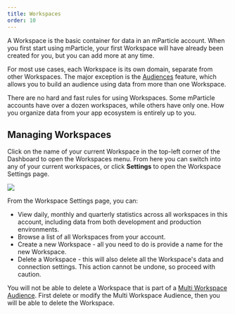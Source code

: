 ```yaml
---
title: Workspaces
order: 10
---
```


A Workspace is the basic container for data in an mParticle account.  When you first start using mParticle, your first Workspace will have already been created for you, but you can add more at any time.

For most use cases, each Workspace is its own domain, separate from other Workspaces. The major exception is the [Audiences](/platform-guide/audiences/) feature, which allows you to build an audience using data from more than one Workspace.

There are no hard and fast rules for using Workspaces. Some mParticle accounts have over a dozen workspaces, while others have only one. How you organize data from your app ecosystem is entirely up to you.

## Managing Workspaces

Click on the name of your current Workspace in the top-left corner of the Dashboard to open the Workspaces menu. From here you can switch into any of your current workspaces, or click **Settings** to open the Workspace Settings page.

![](/images/Platform-Update-Workspace-Settings-042019.png)

From the Workspace Settings page, you can:

* View daily, monthly and quarterly statistics across all workspaces in this account, including data from both development and production environments.
* Browse a list of all Workspaces from your account.
* Create a new Workspace - all you need to do is provide a name for the new Workspace.
* Delete a Workspace - this will also delete all the Workspace's data and connection settings. This action cannot be undone, so proceed with caution.

<aside>
	You will not be able to delete a Workspace that is part of a <a href="/platform-guide/audiences#create-audience">Multi Workspace Audience</a>. First delete or modify the Multi Workspace Audience, then you will be able to delete the Workspace.
</aside>
